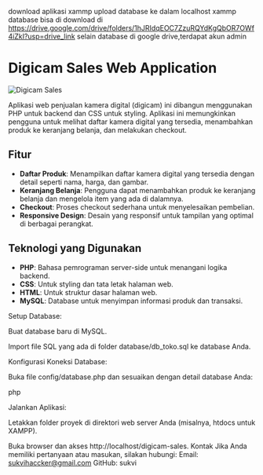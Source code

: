 download aplikasi xammp
upload database ke dalam localhost xammp
database bisa di download di https://drive.google.com/drive/folders/1hJRIdqEOC7ZzuRQYdKgQbOR7OWf4iZkI?usp=drive_link
selain database di google drive,terdapat akun admin



# Digicam Sales Web Application

![Digicam Sales](screenshot.png)

Aplikasi web penjualan kamera digital (digicam) ini dibangun menggunakan PHP untuk backend dan CSS untuk styling. Aplikasi ini memungkinkan pengguna untuk melihat daftar kamera digital yang tersedia, menambahkan produk ke keranjang belanja, dan melakukan checkout.

## Fitur

- **Daftar Produk**: Menampilkan daftar kamera digital yang tersedia dengan detail seperti nama, harga, dan gambar.
- **Keranjang Belanja**: Pengguna dapat menambahkan produk ke keranjang belanja dan mengelola item yang ada di dalamnya.
- **Checkout**: Proses checkout sederhana untuk menyelesaikan pembelian.
- **Responsive Design**: Desain yang responsif untuk tampilan yang optimal di berbagai perangkat.

## Teknologi yang Digunakan

- **PHP**: Bahasa pemrograman server-side untuk menangani logika backend.
- **CSS**: Untuk styling dan tata letak halaman web.
- **HTML**: Untuk struktur dasar halaman web.
- **MySQL**: Database untuk menyimpan informasi produk dan transaksi.

Setup Database:

Buat database baru di MySQL.

Import file SQL yang ada di folder database/db_toko.sql ke database Anda.

Konfigurasi Koneksi Database:

Buka file config/database.php dan sesuaikan dengan detail database Anda:

php
<?php
    $hostname = 'localhost';
    $username = 'root';
    $password = '';
    $dbname = 'digicam';

    $conn = mysqli_connect($hostname, $username, $password, $dbname) or die ('Gagal Masuk');
    ?>
Jalankan Aplikasi:

Letakkan folder proyek di direktori web server Anda (misalnya, htdocs untuk XAMPP).

Buka browser dan akses http://localhost/digicam-sales.
Kontak
Jika Anda memiliki pertanyaan atau masukan, silakan hubungi:
Email: sukvihaccker@gmail.com
GitHub: sukvi
